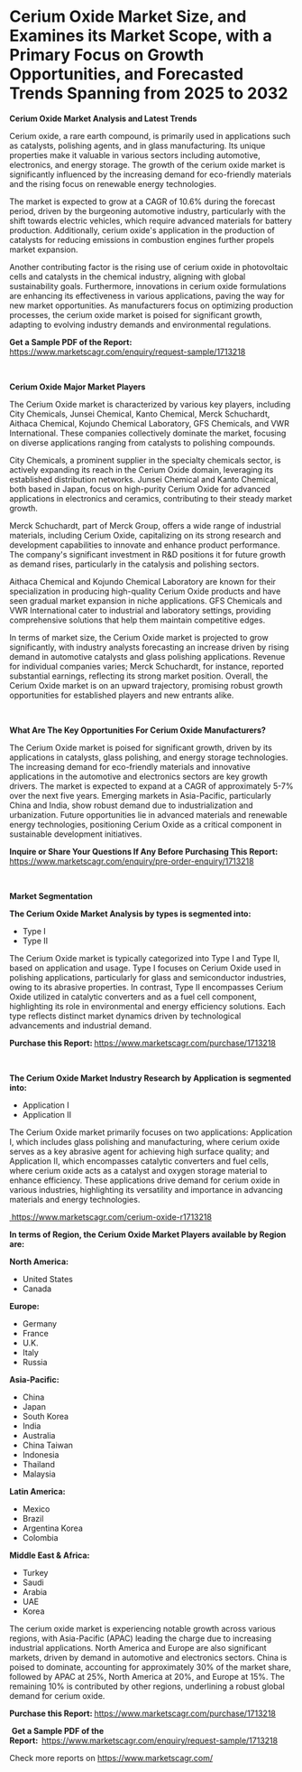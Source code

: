 <p><h1>Cerium Oxide Market Size, and Examines its Market Scope, with a Primary Focus on Growth Opportunities, and Forecasted Trends Spanning from 2025 to 2032</h1></p><p><strong>Cerium Oxide Market Analysis and Latest Trends</strong></p>
<p><p>Cerium oxide, a rare earth compound, is primarily used in applications such as catalysts, polishing agents, and in glass manufacturing. Its unique properties make it valuable in various sectors including automotive, electronics, and energy storage. The growth of the cerium oxide market is significantly influenced by the increasing demand for eco-friendly materials and the rising focus on renewable energy technologies.</p><p>The market is expected to grow at a CAGR of 10.6% during the forecast period, driven by the burgeoning automotive industry, particularly with the shift towards electric vehicles, which require advanced materials for battery production. Additionally, cerium oxide's application in the production of catalysts for reducing emissions in combustion engines further propels market expansion. </p><p>Another contributing factor is the rising use of cerium oxide in photovoltaic cells and catalysts in the chemical industry, aligning with global sustainability goals. Furthermore, innovations in cerium oxide formulations are enhancing its effectiveness in various applications, paving the way for new market opportunities. As manufacturers focus on optimizing production processes, the cerium oxide market is poised for significant growth, adapting to evolving industry demands and environmental regulations.</p></p>
<p><strong>Get a Sample PDF of the Report:&nbsp;</strong> <a href="https://www.marketscagr.com/enquiry/request-sample/1713218?utm_campaign=1920&utm_medium=2&utm_source=Github&utm_content=ia&utm_term=11012025&utm_id=cerium-oxide">https://www.marketscagr.com/enquiry/request-sample/1713218</a></p>
<p>&nbsp;</p>
<p><strong>Cerium Oxide Major Market Players</strong></p>
<p><p>The Cerium Oxide market is characterized by various key players, including City Chemicals, Junsei Chemical, Kanto Chemical, Merck Schuchardt, Aithaca Chemical, Kojundo Chemical Laboratory, GFS Chemicals, and VWR International. These companies collectively dominate the market, focusing on diverse applications ranging from catalysts to polishing compounds.</p><p>City Chemicals, a prominent supplier in the specialty chemicals sector, is actively expanding its reach in the Cerium Oxide domain, leveraging its established distribution networks. Junsei Chemical and Kanto Chemical, both based in Japan, focus on high-purity Cerium Oxide for advanced applications in electronics and ceramics, contributing to their steady market growth.</p><p>Merck Schuchardt, part of Merck Group, offers a wide range of industrial materials, including Cerium Oxide, capitalizing on its strong research and development capabilities to innovate and enhance product performance. The company's significant investment in R&D positions it for future growth as demand rises, particularly in the catalysis and polishing sectors.</p><p>Aithaca Chemical and Kojundo Chemical Laboratory are known for their specialization in producing high-quality Cerium Oxide products and have seen gradual market expansion in niche applications. GFS Chemicals and VWR International cater to industrial and laboratory settings, providing comprehensive solutions that help them maintain competitive edges.</p><p>In terms of market size, the Cerium Oxide market is projected to grow significantly, with industry analysts forecasting an increase driven by rising demand in automotive catalysts and glass polishing applications. Revenue for individual companies varies; Merck Schuchardt, for instance, reported substantial earnings, reflecting its strong market position. Overall, the Cerium Oxide market is on an upward trajectory, promising robust growth opportunities for established players and new entrants alike.</p></p>
<p>&nbsp;</p>
<p><strong>What Are The Key Opportunities For Cerium Oxide Manufacturers?</strong></p>
<p><p>The Cerium Oxide market is poised for significant growth, driven by its applications in catalysts, glass polishing, and energy storage technologies. The increasing demand for eco-friendly materials and innovative applications in the automotive and electronics sectors are key growth drivers. The market is expected to expand at a CAGR of approximately 5-7% over the next five years. Emerging markets in Asia-Pacific, particularly China and India, show robust demand due to industrialization and urbanization. Future opportunities lie in advanced materials and renewable energy technologies, positioning Cerium Oxide as a critical component in sustainable development initiatives.</p></p>
<p><strong>Inquire or Share Your Questions If Any Before Purchasing This Report:</strong> <a href="https://www.marketscagr.com/enquiry/pre-order-enquiry/1713218?utm_campaign=1920&utm_medium=2&utm_source=Github&utm_content=ia&utm_term=11012025&utm_id=cerium-oxide">https://www.marketscagr.com/enquiry/pre-order-enquiry/1713218</a></p>
<p>&nbsp;</p>
<p><strong>Market Segmentation</strong></p>
<p><strong>The Cerium Oxide Market Analysis by types is segmented into:</strong></p>
<p><ul><li>Type I</li><li>Type II</li></ul></p>
<p><p>The Cerium Oxide market is typically categorized into Type I and Type II, based on application and usage. Type I focuses on Cerium Oxide used in polishing applications, particularly for glass and semiconductor industries, owing to its abrasive properties. In contrast, Type II encompasses Cerium Oxide utilized in catalytic converters and as a fuel cell component, highlighting its role in environmental and energy efficiency solutions. Each type reflects distinct market dynamics driven by technological advancements and industrial demand.</p></p>
<p><strong>Purchase this Report:&nbsp;</strong><a href="https://www.marketscagr.com/purchase/1713218?utm_campaign=1920&utm_medium=2&utm_source=Github&utm_content=ia&utm_term=11012025&utm_id=cerium-oxide">https://www.marketscagr.com/purchase/1713218</a></p>
<p>&nbsp;</p>
<p><strong>The Cerium Oxide Market Industry Research by Application is segmented into:</strong></p>
<p><ul><li>Application I</li><li>Application II</li></ul></p>
<p><p>The Cerium Oxide market primarily focuses on two applications: Application I, which includes glass polishing and manufacturing, where cerium oxide serves as a key abrasive agent for achieving high surface quality; and Application II, which encompasses catalytic converters and fuel cells, where cerium oxide acts as a catalyst and oxygen storage material to enhance efficiency. These applications drive demand for cerium oxide in various industries, highlighting its versatility and importance in advancing materials and energy technologies.</p></p>
<p><a href="https://www.marketscagr.com/cerium-oxide-r1713218?utm_campaign=1920&utm_medium=2&utm_source=Github&utm_content=ia&utm_term=11012025&utm_id=cerium-oxide">&nbsp;https://www.marketscagr.com/cerium-oxide-r1713218</a></p>
<p><strong>In terms of Region, the Cerium Oxide Market Players available by Region are:</strong></p>
<p>
    <p> <strong> North America: </strong>
        <ul>
            <li>United States</li>
            <li>Canada</li>
        </ul>
        </p> 
    <p> <strong> Europe: </strong>
        <ul>
            <li>Germany</li>
            <li>France</li>
            <li>U.K.</li>
            <li>Italy</li>
            <li>Russia</li>
        </ul>
        </p> 
    <p> <strong> Asia-Pacific: </strong>
        <ul>
            <li>China</li>
            <li>Japan</li>
            <li>South Korea</li>
            <li>India</li>
            <li>Australia</li>
            <li>China Taiwan</li>
            <li>Indonesia</li>
            <li>Thailand</li>
            <li>Malaysia</li>
        </ul>
        </p> 
    <p> <strong> Latin America: </strong>
        <ul>
            <li>Mexico</li>
            <li>Brazil</li>
            <li>Argentina Korea</li>
            <li>Colombia</li>
        </ul>
        </p> 
    <p> <strong> Middle East & Africa: </strong>
        <ul>
            <li>Turkey</li>
            <li>Saudi</li>
            <li>Arabia</li>
            <li>UAE</li>
            <li>Korea</li>
        </ul>
    </p>
    </p>
<p><p>The cerium oxide market is experiencing notable growth across various regions, with Asia-Pacific (APAC) leading the charge due to increasing industrial applications. North America and Europe are also significant markets, driven by demand in automotive and electronics sectors. China is poised to dominate, accounting for approximately 30% of the market share, followed by APAC at 25%, North America at 20%, and Europe at 15%. The remaining 10% is contributed by other regions, underlining a robust global demand for cerium oxide.</p></p>
<p><strong>Purchase this Report: </strong><a href="https://www.marketscagr.com/purchase/1713218?utm_campaign=1920&utm_medium=2&utm_source=Github&utm_content=ia&utm_term=11012025&utm_id=cerium-oxide">https://www.marketscagr.com/purchase/1713218</a></p>
<p>&nbsp;<strong>Get a Sample PDF of the Report:&nbsp;&nbsp;</strong><a href="https://www.marketscagr.com/enquiry/request-sample/1713218?utm_campaign=1920&utm_medium=2&utm_source=Github&utm_content=ia&utm_term=11012025&utm_id=cerium-oxide">https://www.marketscagr.com/enquiry/request-sample/1713218</a></p>
<p><strong></strong></p>
<p>Check more reports on <a href="https://www.marketscagr.com/?utm_campaign=1920&utm_medium=2&utm_source=Github&utm_content=ia&utm_term=11012025&utm_id=cerium-oxide">https://www.marketscagr.com/</a></p>